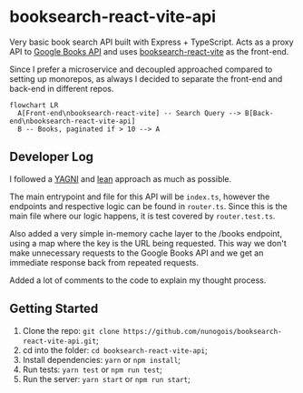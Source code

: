 # booksearch-react-vite-api

Very basic book search API built with Express + TypeScript.
Acts as a proxy API to [Google Books API](https://developers.google.com/books/docs/v1/using) and uses [booksearch-react-vite](https://github.com/nunogois/booksearch-react-vite) as the front-end.

Since I prefer a microservice and decoupled approached compared to setting up monorepos, as always I decided to separate the front-end and back-end in different repos.

```mermaid
flowchart LR
  A[Front-end\nbooksearch-react-vite] -- Search Query --> B[Back-end\nbooksearch-react-vite-api]
  B -- Books, paginated if > 10 --> A
```

## Developer Log

I followed a [YAGNI](https://en.wikipedia.org/wiki/You_aren%27t_gonna_need_it) and [lean](https://en.wikipedia.org/wiki/Lean_software_development) approach as much as possible.

The main entrypoint and file for this API will be `index.ts`, however the endpoints and respective logic can be found in `router.ts`. Since this is the main file where our logic happens, it is test covered by `router.test.ts`.

Also added a very simple in-memory cache layer to the /books endpoint, using a map where the key is the URL being requested. This way we don't make unnecessary requests to the Google Books API and we get an immediate response back from repeated requests.

Added a lot of comments to the code to explain my thought process.

## Getting Started

1. Clone the repo: `git clone https://github.com/nunogois/booksearch-react-vite-api.git`;
2. cd into the folder: `cd booksearch-react-vite-api`;
3. Install dependencies: `yarn` or `npm install`;
4. Run tests: `yarn test` or `npm run test`;
5. Run the server: `yarn start` or `npm run start`;
